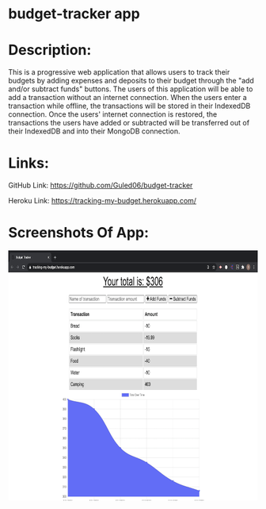 # budget-tracker app

# Description:

This is a progressive web application that allows users to track their budgets by adding expenses and deposits to their budget through the "add and/or subtract funds" buttons. The users of this application will be able to add a transaction without an internet connection. When the users enter a transaction while offline, the transactions will be stored in their IndexedDB connection. Once the users' internet connection is restored, the transactions the users have added or subtracted will be transferred out of their IndexedDB and into their MongoDB connection.

# Links: 

GitHub Link: https://github.com/Guled06/budget-tracker

Heroku Link: https://tracking-my-budget.herokuapp.com/

# Screenshots Of App:

<img src="docs/Budgetscreenshot.png" src="Screenshot of the Budget Tracker app">


